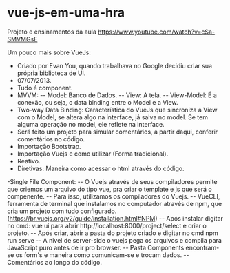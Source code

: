 # vue-js-em-uma-hra
Projeto e ensinamentos da aula https://www.youtube.com/watch?v=cSa-SMVMGsE

Um pouco mais sobre VueJs:
- Criado por Evan You, quando trabalhava no Google decidiu criar sua própria biblioteca de UI.
- 07/07/2013.
- Tudo é component.
- MVVM:
-- Model: Banco de Dados.
-- View: A tela.
-- View-Model: É a conexão, ou seja, o data binding entre o Model e a View.
- Two-way Data Binding: Característica do VueJs que sincroniza a View com o Model, se altera algo na interface, já salva no model. Se tem alguma operação no model, ele reflete na interface.
- Será feito um projeto para simular comentários, a partir daqui, conferir comentários no código.
- Importação Bootstrap.
- Importação Vuejs e como utilizar (Forma tradicional).
- Reativo.
- Diretivas: Maneira como acessar o html através do código.

-Single File Component:
-- O Vuejs através de seus compiladores permite que criemos um arquivo do tipo vue, pra criar o template e js que será o compenente.
-- Para isso, utilizamos os compiladores do Vuejs.
-- VueCLI, ferramenta de terminal que instalamos no computador através de npm, que cria um projeto com tudo configurado. (https://br.vuejs.org/v2/guide/installation.html#NPM)
-- Após instalar digitar no cmd: vue ui para abrir http://localhost:8000/project/select e criar o projeto.
-- Após criar, abrir a pasta do projeto criado e digitar no cmd npm run serve
-- A nivel de server-side o vuejs pega os arquivos e compila para JavaScript puro antes de ir pro browser.
-- Pasta Components encontram-se os form's e maneira como comunicam-se e trocam dados.
-- Comentários ao longo do código.